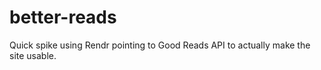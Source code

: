 better-reads
============

Quick spike using Rendr pointing to Good Reads API to actually make the site usable.
